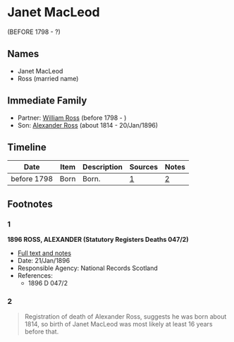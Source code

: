 ﻿---
layout: person
subject_key: i14483646
permalink: /people/i14483646
---

# Janet MacLeod
(BEFORE 1798 - ?)

## Names

* Janet MacLeod
* Ross (married name)

## Immediate Family

* Partner: [William Ross](./@39617772@-william-ross-b1798-d.md) (before 1798 - )
* Son: [Alexander Ross](./@81387900@-alexander-ross-b1814-d1896-1-20.md) (about 1814 - 20/Jan/1896)

## Timeline

Date | Item | Description | Sources | Notes
---|---|---|---|---
before 1798 | Born | Born. | [1](#1) | [2](#2)

## Footnotes

### 1

**1896 ROSS, ALEXANDER (Statutory Registers Deaths 047/2)**

* [Full text and notes](../sources/@70411734@-1896-ross,-alexander-statutory-registers-deaths-047-2-.md)
* Date: 21/Jan/1896
* Responsible Agency: National Records Scotland
* References: 
  * 1896 D 047/2

### 2

> Registration of death of Alexander Ross, suggests he was born about 1814, so birth of Janet MacLeod was most likely at least 16 years before that.
>


